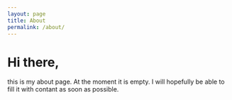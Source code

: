 ```yaml
---
layout: page
title: About
permalink: /about/
---
```


# Hi there,

this is my about page. At the moment it is empty. I will hopefully be able to fill it with contant as soon as possible.
